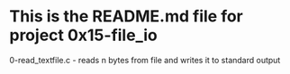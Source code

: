 # This is the README.md file for project 0x15-file_io
0-read_textfile.c - reads n bytes from file and writes it to standard output